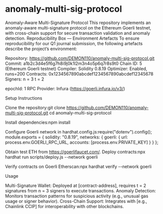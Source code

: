 # anomaly-multi-sig-protocol
Anomaly-Aware Multi-Signature Protocol
This repository implements an anomaly-aware multi-signature protocol on the Ethereum Goerli testnet, with cross-chain support for secure transaction validation and anomaly detection.
Reproducibility Box — Environment Artefacts
To ensure reproducibility for our Q1 journal submission, the following artefacts describe the project’s environment:

Repository: https://github.com/DEMON110/anomaly-multi-sig-protocol.git
Commit: a1b2c3d4e5f6g7h8i9j0k1l2m3n4o5p6q7r8s9t0
Chain ID: 5 (Ethereum Goerli testnet)
Compiler: Solidity 0.8.19
Optimizer: Enabled, runs=200
Contracts: 0x1234567890abcdef1234567890abcdef12345678
Signers:
n = 3
t = 2


epochId: 1
RPC Provider: Infura (https://goerli.infura.io/v3/)

Setup Instructions

Clone the repository:git clone https://github.com/DEMON110/anomaly-multi-sig-protocol.git
cd anomaly-multi-sig-protocol


Install dependencies:npm install


Configure Goerli network in hardhat.config.js:require("dotenv").config();
module.exports = {
  solidity: "0.8.19",
  networks: {
    goerli: {
      url: process.env.GOERLI_RPC_URL,
      accounts: [process.env.PRIVATE_KEY]
    }
  }
};


Obtain test ETH from https://goerlifaucet.com/.
Deploy contracts:npx hardhat run scripts/deploy.js --network goerli


Verify contracts on Goerli Etherscan:npx hardhat verify --network goerli <contract-address> <constructor-args>



Usage

Multi-Signature Wallet: Deployed at [contract-address], requires t = 2 signatures from n = 3 signers to execute transactions.
Anomaly Detection: Monitors transaction patterns for suspicious activity (e.g., unusual gas usage or signer behavior).
Cross-Chain Support: Integrates with [e.g., Chainlink CCIP] for interoperability with other blockchains.

